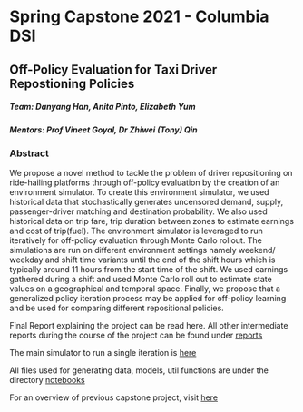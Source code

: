 # Spring Capstone 2021 - Columbia DSI 
## Off-Policy Evaluation for Taxi Driver Repostioning Policies



##### Team: Danyang Han, Anita Pinto, Elizabeth Yum
##### Mentors: Prof Vineet Goyal, Dr Zhiwei (Tony) Qin


### Abstract



We propose a novel method to tackle the problem of driver repositioning on ride-hailing platforms through off-policy evaluation by the creation of an environment simulator. To create this environment simulator, we used historical data that stochastically generates uncensored demand, supply, passenger-driver matching and destination probability. We also used historical data on trip fare, trip duration between zones to estimate earnings and cost of trip(fuel). The environment simulator is leveraged to run iteratively for off-policy evaluation through Monte Carlo rollout. The simulations are run on different environment settings namely weekend/ weekday and shift time variants until the end of the shift hours which is typically around 11 hours from the start time of the shift. We used earnings gathered during a shift and used Monte Carlo roll out to estimate state values on a geographical and temporal space. Finally, we propose that a generalized policy iteration process may be applied for off-policy learning and be used for comparing different repositional policies.


Final Report explaining the project can be read here. All other intermediate reports during the course of the project can be found under <a href="https://github.com/eyy4/Spr-2021-DiDi-RL/tree/master/reports"> reports</a>

The main simulator to run a single iteration is <a href="https://github.com/eyy4/Spr-2021-DiDi-RL/blob/master/notebooks/Simulation%20-%20V2.ipynb " > here </a>

All files used for generating data, models, util functions are under the directory <a href="https://github.com/eyy4/Spr-2021-DiDi-RL/tree/master/notebooks"> notebooks</a>

For an overview of previous capstone project, visit <a href = "https://github.com/skyetim/didi-vehicle-repositioning-strategy"> here </a>
